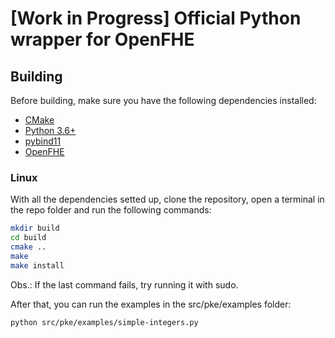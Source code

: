 # [Work in Progress] Official Python wrapper for OpenFHE

## Building

Before building, make sure you have the following dependencies installed:

- [CMake](https://cmake.org/)
- [Python 3.6+](https://www.python.org/)
- [pybind11](pybind11.readthedocs.io)
- [OpenFHE](https://github.com/openfheorg/openfhe-development)

### Linux

With all the dependencies setted up, clone the repository, open a terminal in the repo folder and run the following commands:

```bash
mkdir build
cd build
cmake ..
make
make install
```
Obs.: If the last command fails, try running it with sudo.

After that, you can run the examples in the src/pke/examples folder:

```bash
python src/pke/examples/simple-integers.py
```

